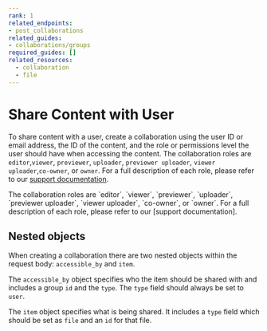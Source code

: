 ```yaml
---
rank: 1
related_endpoints:
- post_collaborations
related_guides:
- collaborations/groups
required_guides: []
related_resources:
  - collaboration
  - file
---
```

# Share Content with User

To share content with a user, create a collaboration using
the user ID or email
address, the ID of the content, and the role or
permissions level the user
should have when accessing the content.
The collaboration roles
are `editor`,`viewer`, `previewer`, `uploader`,
`previewer uploader`,
`viewer uploader`,`co-owner`,
or `owner`. For a full description of each role,
please refer to our [support documentation].

<Samples id='post_collaborations' />

<Message>
  The collaboration roles are `editor`, `viewer`, `previewer`, `uploader`,
  `previewer uploader`, `viewer uploader`, `co-owner`, or `owner`. For a full
  description of each role, please refer to our [support documentation].
</Message>

## Nested objects

When creating a collaboration there are two nested objects within the request
body: `accessible_by` and `item`.

The `accessible_by` object specifies who the item should be shared with and
includes a group `id` and the `type`. The `type` field should always be set to
`user`.

The `item` object specifies what is being shared. It includes a `type` field
which should be set as `file` and an `id` for that file.

<!-- i18n-enable localize-links -->
[support documentation]: https://support.box.com/hc/en-us/articles/360044196413-Understanding-Collaborator-Permission-Levels
<!-- i18n-disable localize-links -->
